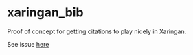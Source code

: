 # xaringan_bib

Proof of concept for getting citations to play nicely in Xaringan. 

See issue [here](https://github.com/yihui/xaringan/issues/26)
